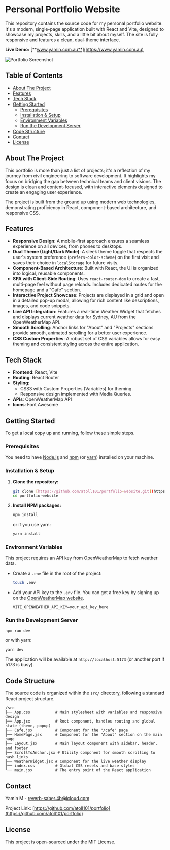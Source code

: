 # Personal Portfolio Website

This repository contains the source code for my personal portfolio website. It's a modern, single-page application built with React and Vite, designed to showcase my projects, skills, and a little bit about myself. The site is fully responsive and features a clean, dual-theme interface.

**Live Demo:** [**www.yamin.com.au**](https://www.yamin.com.au)

![Portfolio Screenshot](./public/images/portfolio-1.avif)

## Table of Contents

- [About The Project](#about-the-project)
- [Features](#features)
- [Tech Stack](#tech-stack)
- [Getting Started](#getting-started)
  - [Prerequisites](#prerequisites)
  - [Installation & Setup](#installation--setup)
  - [Environment Variables](#environment-variables)
  - [Run the Development Server](#run-the-development-server)
- [Code Structure](#code-structure)
- [Contact](#contact)
- [License](#license)

## About The Project

This portfolio is more than just a list of projects; it's a reflection of my journey from civil engineering to software development. It highlights my focus on bridging the gap between technical teams and client visions. The design is clean and content-focused, with interactive elements designed to create an engaging user experience.

The project is built from the ground up using modern web technologies, demonstrating proficiency in React, component-based architecture, and responsive CSS.

## Features

- **Responsive Design**: A mobile-first approach ensures a seamless experience on all devices, from phones to desktops.
- **Dual Theme (Light/Dark Mode)**: A sleek theme toggle that respects the user's system preference (`prefers-color-scheme`) on the first visit and saves their choice in `localStorage` for future visits.
- **Component-Based Architecture**: Built with React, the UI is organized into logical, reusable components.
- **SPA with Client-Side Routing**: Uses `react-router-dom` to create a fast, multi-page feel without page reloads. Includes dedicated routes for the homepage and a "Cafe" section.
- **Interactive Project Showcase**: Projects are displayed in a grid and open in a detailed pop-up modal, allowing for rich content like descriptions, images, and code snippets.
- **Live API Integration**: Features a real-time Weather Widget that fetches and displays current weather data for Sydney, AU from the OpenWeatherMap API.
- **Smooth Scrolling**: Anchor links for "About" and "Projects" sections provide smooth, animated scrolling for a better user experience.
- **CSS Custom Properties**: A robust set of CSS variables allows for easy theming and consistent styling across the entire application.

## Tech Stack

- **Frontend**: React, Vite
- **Routing**: React Router
- **Styling**:
  - CSS3 with Custom Properties (Variables) for theming.
  - Responsive design implemented with Media Queries.
- **APIs**: OpenWeatherMap API
- **Icons**: Font Awesome

## Getting Started

To get a local copy up and running, follow these simple steps.

### Prerequisites

You need to have [Node.js](https://nodejs.org/) and [npm](https://www.npmjs.com/) (or [yarn](https://yarnpkg.com/)) installed on your machine.

### Installation & Setup

1.  **Clone the repository:**

    ```sh
    git clone [https://github.com/atoll101/portfolio-website.git](https://github.com/atoll101/portfolio-website.git)
    cd portfolio-website
    ```

2.  **Install NPM packages:**

    ```sh
    npm install
    ```

    or if you use yarn:

    ```sh
    yarn install
    ```

### Environment Variables

This project requires an API key from OpenWeatherMap to fetch weather data.

- Create a `.env` file in the root of the project:

  ```sh
  touch .env
  ```

- Add your API key to the `.env` file. You can get a free key by signing up on the [OpenWeatherMap website](https://openweathermap.org/appid).
  ```
  VITE_OPENWEATHER_API_KEY=your_api_key_here
  ```

### Run the Development Server

```sh
npm run dev
```

or with yarn:

```sh
yarn dev
```

The application will be available at `http://localhost:5173` (or another port if 5173 is busy).

## Code Structure

The source code is organized within the `src/` directory, following a standard React project structure.

```
/src
├── App.css           # Main stylesheet with variables and responsive design
├── App.jsx           # Root component, handles routing and global state (theme, popup)
├── Cafe.jsx          # Component for the "/cafe" page
├── HomePage.jsx      # Component for the "About" section on the main page
├── Layout.jsx        # Main layout component with sidebar, header, and footer
├── ScrollToAnchor.jsx # Utility component for smooth scrolling to hash links
├── WeatherWidget.jsx # Component for the live weather display
├── index.css         # Global CSS resets and base styles
└── main.jsx          # The entry point of the React application
```

## Contact

Yamin M - [reverb-saber.4b@icloud.com](mailto:reverb-saber.4b@icloud.com)

Project Link: [https://github.com/atoll101/portfolio](https://github.com/atoll101/portfolio)

## License

This project is open-sourced under the MIT License.
